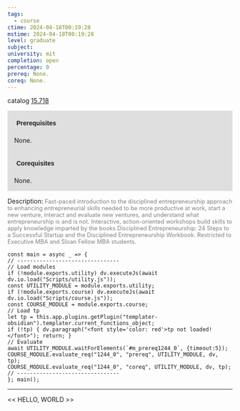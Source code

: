 ```yaml
---
tags:
  - course
ctime: 2024-04-18T00:19:28
mstime: 2024-04-18T00:19:28
level: graduate
subject: 
university: mit
completion: open
percentage: 0
prereq: None.
coreq: None.
---
```


catalog [15.718](http://student.mit.edu/catalog/m15c.html#15.718)

<span style="display: block; padding: 15px; background-color: rgb(100, 100, 100, 0.2);"><font id="m_prereq1244_0" style="display: block; font-family: Arial, sans-serif; font-weight: bold; padding: 5px">Prerequisites</font><br><span id="prereq1244_0">None.</span></span>
<span style="display: block; padding: 15px; background-color: rgb(100, 100, 100, 0.2);"><font id="m_coreq1244_0" style="display: block; font-family: Arial, sans-serif; font-weight: bold; padding: 5px">Corequisites</font><br><span id="coreq1244_0">None.</span></span>

<font style="">Description:</font>
<font style="color: grey; font-size: 0.8rem;">Fast-paced introduction to the disciplined entrepreneurship approach to enhancing entrepreneurial skills needed to be more productive at work, start a new venture, interact and evaluate new ventures, and understand what entrepreneurship is and is not. Interactive, action-oriented workshops build skills to apply knowledge imparted by the books Disciplined Entrepreneurship: 24 Steps to a Successful Startup and the Disciplined Entrepreneurship Workbook. Restricted to Executive MBA and Sloan Fellow MBA students.</font>

```dataviewjs
const main = async _ => {
// --------------------------------
// Load modules
if (!module.exports.utility) dv.executeJs(await dv.io.load("Scripts/utility.js"));
const UTILITY_MODULE = module.exports.utility;
if (!module.exports.course) dv.executeJs(await dv.io.load("Scripts/course.js"));
const COURSE_MODULE = module.exports.course;
// Load tp
let tp = this.app.plugins.getPlugin("templater-obsidian").templater.current_functions_object;
if (!tp) { dv.paragraph("<font style='color: red'>tp not loaded!</font>"); return; }
// Evaluate
await UTILITY_MODULE.waitForElements(`#m_prereq1244_0`, {timeout:5});
COURSE_MODULE.evaluate_req("1244_0", "prereq", UTILITY_MODULE, dv, tp);
COURSE_MODULE.evaluate_req("1244_0", "coreq", UTILITY_MODULE, dv, tp);
// --------------------------------
}; main();
```

---

<< HELLO, WORLD >>
